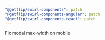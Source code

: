 ```yaml
---
"@getflip/swirl-components": patch
"@getflip/swirl-components-angular": patch
"@getflip/swirl-components-react": patch
---
```


Fix modal max-width on mobile
